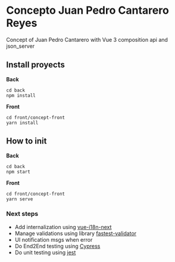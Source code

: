 # Concepto Juan Pedro Cantarero Reyes

Concept of Juan Pedro Cantarero with Vue 3 composition api and json_server

## Install proyects

**Back**

```
cd back
npm install
```

**Front**

```
cd front/concept-front
yarn install
```

## How to init

**Back**

```
cd back
npm start
```

**Front**

```
cd front/concept-front
yarn serve
```

### Next steps

- Add internalization using [vue-i18n-next](https://github.com/intlify/vue-i18n-next)
- Manage validations using library [fastest-validator](https://www.npmjs.com/package/fastest-validator)
- UI notification msgs when error
- Do End2End testing using [Cypress](https://docs.cypress.io/guides/overview/why-cypress)
- Do unit testing using [jest](https://jestjs.io/es-ES/docs/getting-started)
